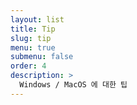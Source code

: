 ```yaml
---
layout: list
title: Tip
slug: tip
menu: true
submenu: false
order: 4
description: >
  Windows / MacOS 에 대한 팁
---
```

